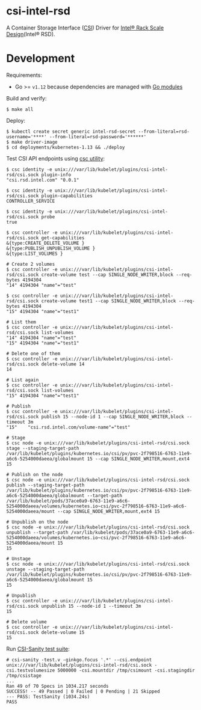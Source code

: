 # csi-intel-rsd
A Container Storage Interface ([CSI](https://github.com/container-storage-interface/spec)) Driver for [Intel® Rack Scale Design](https://www.intel.com/content/www/us/en/architecture-and-technology/rack-scale-design-overview.html)(Intel® RSD).

# Development

Requirements:

* Go >= `v1.12` because dependencies are managed with [Go modules](https://github.com/golang/go/wiki/Modules)

Build and verify:

```
$ make all
```

Deploy:

```
$ kubectl create secret generic intel-rsd-secret --from-literal=rsd-username='****' --from-literal=rsd-password='******'
$ make driver-image
$ cd deployments/kubernetes-1.13 && ./deploy
```

Test CSI API endpoints using [csc utility](https://github.com/rexray/gocsi/tree/master/csc):

```
$ csc identity -e unix:///var/lib/kubelet/plugins/csi-intel-rsd/csi.sock plugin-info
"csi.rsd.intel.com" "0.0.1"

$ csc identity -e unix:///var/lib/kubelet/plugins/csi-intel-rsd/csi.sock plugin-capabilities
CONTROLLER_SERVICE

$ csc identity -e unix:///var/lib/kubelet/plugins/csi-intel-rsd/csi.sock probe
true

$ csc controller -e unix:///var/lib/kubelet/plugins/csi-intel-rsd/csi.sock get-capabilities
&{type:CREATE_DELETE_VOLUME }
&{type:PUBLISH_UNPUBLISH_VOLUME }
&{type:LIST_VOLUMES }

# Create 2 volumes
$ csc controller -e unix:///var/lib/kubelet/plugins/csi-intel-rsd/csi.sock create-volume test --cap SINGLE_NODE_WRITER,block --req-bytes 4194304
"14" 4194304 "name"="test"

$ csc controller -e unix:///var/lib/kubelet/plugins/csi-intel-rsd/csi.sock create-volume test1 --cap SINGLE_NODE_WRITER,block --req-bytes 4194304
"15" 4194304 "name"="test1"

# List them
$ csc controller -e unix:///var/lib/kubelet/plugins/csi-intel-rsd/csi.sock list-volumes
"14" 4194304 "name"="test"
"15" 4194304 "name"="test1"

# Delete one of them
$ csc controller -e unix:///var/lib/kubelet/plugins/csi-intel-rsd/csi.sock delete-volume 14
14

# List again
$ csc controller -e unix:///var/lib/kubelet/plugins/csi-intel-rsd/csi.sock list-volumes
"15" 4194304 "name"="test1"

# Publish
$ csc controller -e unix:///var/lib/kubelet/plugins/csi-intel-rsd/csi.sock publish 15 --node-id 1 --cap SINGLE_NODE_WRITER,block --timeout 3m
"15"	"csi.rsd.intel.com/volume-name"="test"

# Stage
$ csc node -e unix:///var/lib/kubelet/plugins/csi-intel-rsd/csi.sock stage --staging-target-path /var/lib/kubelet/plugins/kubernetes.io/csi/pv/pvc-2f798516-6763-11e9-a6c6-5254000daeea/globalmount 15 --cap SINGLE_NODE_WRITER,mount,ext4
15

# Publish on the node
$ csc node -e unix:///var/lib/kubelet/plugins/csi-intel-rsd/csi.sock publish --staging-target-path /var/lib/kubelet/plugins/kubernetes.io/csi/pv/pvc-2f798516-6763-11e9-a6c6-5254000daeea/globalmount --target-path /var/lib/kubelet/pods/37ace0a9-6763-11e9-a6c6-5254000daeea/volumes/kubernetes.io~csi/pvc-2f798516-6763-11e9-a6c6-5254000daeea/mount --cap SINGLE_NODE_WRITER,mount,ext4 15

# Unpublish on the node
$ csc node -e unix:///var/lib/kubelet/plugins/csi-intel-rsd/csi.sock unpublish --target-path /var/lib/kubelet/pods/37ace0a9-6763-11e9-a6c6-5254000daeea/volumes/kubernetes.io~csi/pvc-2f798516-6763-11e9-a6c6-5254000daeea/mount 15
15

# Unstage
$ csc node -e unix:///var/lib/kubelet/plugins/csi-intel-rsd/csi.sock unstage --staging-target-path /var/lib/kubelet/plugins/kubernetes.io/csi/pv/pvc-2f798516-6763-11e9-a6c6-5254000daeea/globalmount 15
15

# Unpublish
$ csc controller -e unix:///var/lib/kubelet/plugins/csi-intel-rsd/csi.sock unpublish 15 --node-id 1 --timeout 3m
15

# Delete volume
$ csc controller -e unix:///var/lib/kubelet/plugins/csi-intel-rsd/csi.sock delete-volume 15
15

```

Run [CSI-Sanity test suite](https://github.com/kubernetes-csi/csi-test/tree/master/cmd/csi-sanity):

```
# csi-sanity -test.v -ginkgo.focus '.*' --csi.endpoint unix:///var/lib/kubelet/plugins/csi-intel-rsd/csi.sock -csi.testvolumesize 5000000 -csi.mountdir /tmp/csimount -csi.stagingdir /tmp/csistage
...
Ran 49 of 70 Specs in 1034.217 seconds
SUCCESS! -- 49 Passed | 0 Failed | 0 Pending | 21 Skipped
--- PASS: TestSanity (1034.24s)
PASS
```
